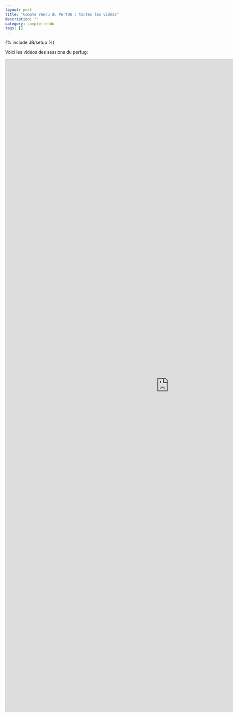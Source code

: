 ```yaml
---
layout: post
title: "Compte rendu du PerfUG : toutes les vidéos"
description: ""
category: compte-rendu
tags: []
---
```

{% include JB/setup %} 

Voici les vidéos des sessions du perfug:
<!-- more -->

<iframe src="http://tv.octo.com/channels/#perfug" width="1048" height="2096" frameborder="0" marginwidth="0" marginheight="0" scrolling="yes" style="border:1px solid #CCC;border-width:1px 1px 0;margin-bottom:5px"> </iframe>

